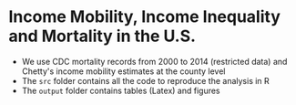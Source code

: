 
# Income Mobility, Income Inequality and Mortality in the U.S.

- We use CDC mortality records from 2000 to 2014 (restricted data) and Chetty's income mobility estimates at the county level
- The `src` folder contains all the code to reproduce the analysis in R
- The `output` folder contains tables (Latex) and figures